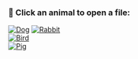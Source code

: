 ### 🐾 Click an animal to open a file:

[![Dog](images/dog.png)](files/dog.pdf)
[![Rabbit](rabbit/images.png)](rabbit/file.pdf)  
[![Bird](bird/images.png)](bird/file.pdf)  
[![Pig](pig/images.png)](pig/file.pdf)
